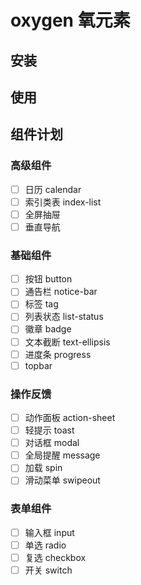 # oxygen 氧元素

## 安装

## 使用

## 组件计划

### 高级组件

* [ ] 日历 calendar
* [ ] 索引类表 index-list
* [ ] 全屏抽屉
* [ ] 垂直导航

### 基础组件

* [ ] 按钮 button
* [ ] 通告栏 notice-bar
* [ ] 标签 tag
* [ ] 列表状态 list-status
* [ ] 徽章 badge
* [ ] 文本截断 text-ellipsis
* [ ] 进度条 progress
* [ ] topbar

### 操作反馈

* [ ] 动作面板 action-sheet
* [ ] 轻提示 toast
* [ ] 对话框 modal
* [ ] 全局提醒 message
* [ ] 加载 spin
* [ ] 滑动菜单 swipeout

### 表单组件

* [ ] 输入框 input
* [ ] 单选 radio
* [ ] 复选 checkbox
* [ ] 开关 switch
